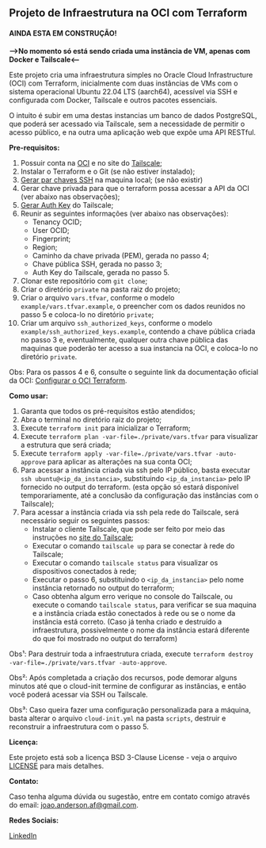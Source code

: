 ## Projeto de Infraestrutura na OCI com Terraform

#### **AINDA ESTA EM CONSTRUÇÃO!**
**-->No momento só está sendo criada uma instância de VM, apenas com Docker e Tailscale<--**

Este projeto cria uma infraestrutura simples no Oracle Cloud Infrastructure (OCI) com Terraform, inicialmente com duas instâncias de VMs com o sistema operacional Ubuntu 22.04 LTS (aarch64), acessível via SSH e configurada com Docker, Tailscale e outros pacotes essenciais.

O intuito é subir em uma destas instancias um banco de dados PostgreSQL, que poderá ser acessado via Tailscale, sem a necessidade de permitir o acesso público, e na outra uma aplicação web que expõe uma API RESTful.

**Pre-requisitos:**

1. Possuir conta na [OCI](https://www.oracle.com/br/cloud/) e no site do [Tailscale](https://tailscale.com/);
2. Instalar o Terraform e o Git (se não estiver instalado);
3. [Gerar par chaves SSH](https://wiki.archlinux.org/title/SSH_keys) na maquina local; (se não existir)
4. Gerar chave privada para que o terraform possa acessar a API da OCI (ver abaixo nas observações);
5. [Gerar Auth Key](https://tailscale.com/kb/1085/auth-keys#generate-an-auth-key) do Tailscale;
6. Reunir as seguintes informações (ver abaixo nas observações):
    * Tenancy OCID;
    * User OCID;
    * Fingerprint;
    * Region;
    * Caminho da chave privada (PEM), gerada no passo 4;
    * Chave pública SSH, gerada no passo 3;
    * Auth Key do Tailscale, gerada no passo 5.
7. Clonar este repositório com `git clone`;
8. Criar o diretório `private` na pasta raiz do projeto;
9. Criar o arquivo `vars.tfvar`, conforme o modelo `example/vars.tfvar.example`, o preencher com os dados reunidos no passo 5 e coloca-lo no diretório `private`;
10. Criar um arquivo `ssh_authorized_keys`, conforme o modelo `example/ssh_authorized_keys.example`, contendo a chave pública criada no passo 3 e, eventualmente, qualquer outra chave pública das maquinas que poderão ter acesso a sua instancia na OCI, e coloca-lo no diretório `private`.

Obs: Para os passos 4 e 6, consulte o seguinte link da documentação oficial da OCI: [Configurar o OCI Terraform](https://docs.oracle.com/pt-br/iaas/developer-tutorials/tutorials/tf-provider/01-summary.htm).

**Como usar:**

1. Garanta que todos os pré-requisitos estão atendidos;
2. Abra o terminal no diretório raiz do projeto;
3. Execute `terraform init` para inicializar o Terraform;
4. Execute `terraform plan -var-file=./private/vars.tfvar` para visualizar a estrutura que será criada;
5. Execute `terraform apply -var-file=./private/vars.tfvar -auto-approve` para aplicar as alterações na sua conta OCI;
6. Para acessar a instância criada via ssh pelo IP público, basta executar `ssh ubuntu@<ip_da_instancia>`, substituindo `<ip_da_instancia>` pelo IP fornecido no output do terraform. (esta opção só estará disponível temporariamente, até a conclusão da configuração das instâncias com o Tailscale);
7. Para acessar a instância criada via ssh pela rede do Tailscale, será necessário seguir os seguintes passos:
    * Instalar o cliente Tailscale, que pode ser feito por meio das instruções no  [site do Tailscale](https://tailscale.com/download);
    * Executar o comando `tailscale up` para se conectar à rede do Tailscale;
    * Executar o comando `tailscale status` para visualizar os dispositivos conectados à rede;
    * Executar o passo  6, substituindo o `<ip_da_instancia>` pelo nome instância retornado no output do terraform;
    * Caso obtenha algum erro verique no console do Tailscale, ou execute o comando `tailscale status`, para verificar se sua maquina e a instância criada estão conectados à rede ou se o nome da instância está correto. (Caso já tenha criado e destruído a infraestrutura, possivelmente o nome da instância estará diferente do que foi mostrado no output do terraform)

Obs¹: Para destruir toda a infraestrutura criada, execute `terraform destroy -var-file=./private/vars.tfvar -auto-approve`.

Obs²: Após completada a criação dos recursos, pode demorar alguns minutos até que o cloud-init termine de configurar as instâncias, e então você poderá acessar via SSH ou Tailscale.

Obs³: Caso queira fazer uma configuração personalizada para a máquina, basta alterar o arquivo `cloud-init.yml` na pasta `scripts`, destruir e reconstruir a infraestrutura com o passo 5.

**Licença:**

Este projeto está sob a licença BSD 3-Clause License - veja o arquivo [LICENSE](LICENSE) para mais detalhes.

**Contato:**

Caso tenha alguma dúvida ou sugestão, entre em contato comigo através do email: joao.anderson.af@gmail.com.

**Redes Sociais:**

[LinkedIn](https://www.linkedin.com/in/jo%C3%A3o-anderson-33366057/)